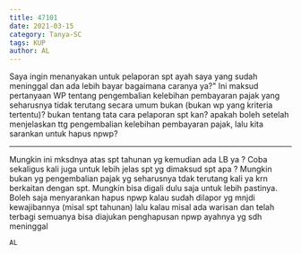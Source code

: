 ```yaml
---
title: 47101
date: 2021-03-15
category: Tanya-SC
tags: KUP
author: AL
---
```


Saya ingin menanyakan untuk pelaporan spt ayah saya yang sudah meninggal dan ada lebih bayar bagaimana caranya ya?" Ini maksud pertanyaan WP tentang pengembalian kelebihan pembayaran pajak yang seharusnya tidak terutang secara umum bukan (bukan wp yang kriteria tertentu)? bukan tentang tata cara pelaporan spt kan? apakah boleh setelah menjelaskan ttg pengembalian kelebihan pembayaran pajak, lalu kita sarankan untuk hapus npwp?

---

Mungkin ini mksdnya atas spt tahunan yg kemudian ada LB ya ? Coba sekaligus kali juga untuk lebih jelas spt yg dimaksud spt apa ? Mungkin bukan yg pengembalian pajak yg seharusnya tdak terutang kali ya krn berkaitan dengan spt. Mungkin bisa digali dulu saja untuk lebih pastinya. Boleh saja menyarankan hapus npwp kalau sudah dilapor yg mnjdi kewajibannya (misal spt tahunan) lalu kalau misal ada warisan dan telah terbagi semuanya bisa diajukan penghapusan npwp ayahnya yg sdh meninggal

`AL`
